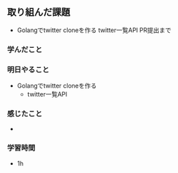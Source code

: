 ## 取り組んだ課題
- Golangでtwitter cloneを作る twitter一覧API  PR提出まで

### 学んだこと


### 明日やること
- Golangでtwitter cloneを作る
  - twitter一覧API 


### 感じたこと
- 

### 学習時間
- 1h